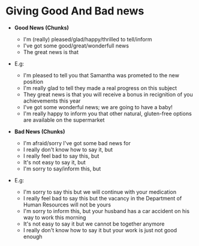 # Giving Good And Bad news

- **Good News (Chunks)**
  - I'm (really) pleased/glad/happy/thrilled to tell/inform
  - I've got some good/great/wonderfull news
  - The great news is that

- E.g:
  - I'm pleased to tell you that Samantha was prometed to the new position
  - I'm really glad to tell they made a real progress on this subject
  - They great news is that you will receive a bonus in recignition of you achievements this year
  - I've got some wonderful news; we are going to have a baby!
  - I'm really happy to inform you that other natural, gluten-free options are available on the supermarket

- **Bad News (Chunks)**
  - I'm afraid/sorry I've got some bad news for
  - I really don't know how to say it, but
  - I really feel bad to say this, but
  - It's not easy to say it, but
  - I'm sorry to say/inform this, but

- E.g:
  - I'm sorry to say this but we will continue with your medication
  - I really feel bad to say this but the vacancy in the Department of Human Resources will not be yours
  - I'm sorry to inform this, but your husband has a car accident on his way to work this morning
  - It's not easy to say it but we cannot be together anymore
  - I really don't know how to say it but your work is just not good enough
  